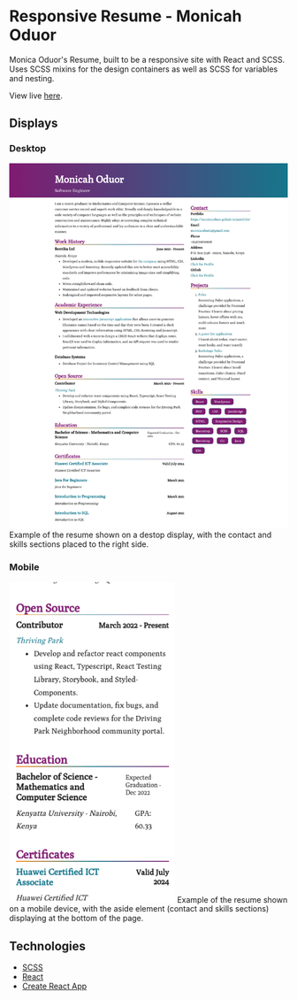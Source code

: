 # Responsive Resume - Monicah Oduor

Monica Oduor's Resume, built to be a responsive site with React and SCSS. Uses SCSS mixins for the design containers as well as SCSS for variables and nesting.

View live [here](https://monicaoduor.github.io/portfolio).

## Displays
### Desktop

![Desktop display](./src/images/desktop-display.png)
Example of the resume shown on a destop display, with the contact and skills sections placed to the right side.

### Mobile
<img alt='Mobile display' src='./src/images/mobile-display.png' width=300 />
Example of the resume shown on a mobile device, with the aside element (contact and skills sections) displaying at the bottom of the page.

## Technologies

- [SCSS](https://sass-lang.com/)
- [React](https://reactjs.org/)
- [Create React App](https://github.com/facebook/create-react-app)
